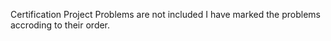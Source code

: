 Certification Project Problems are not included
I have marked the problems accroding to their order.